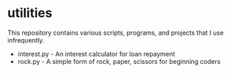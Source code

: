 # utilities

This repository contains various scripts, programs, and projects that I use infrequently.

- interest.py - An interest calculator for loan repayment
- rock.py - A simple form of rock, paper, scissors for beginning coders
